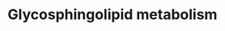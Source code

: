 ---
annotations:
- id: PW:0000162
  parent: classic metabolic pathway
  type: Pathway Ontology
  value: sphingolipid biosynthetic pathway
- id: PW:0000010
  parent: classic metabolic pathway
  type: Pathway Ontology
  value: lipid metabolic pathway
- id: PW:0000164
  parent: classic metabolic pathway
  type: Pathway Ontology
  value: ganglioside metabolic pathway
authors:
- Conroy lipids
- Egonw
- Eweitz
citedin: ''
communities: []
description: Glycosphingolipid metabolism, based on sphingomap. Initial top level
  pathway
last-edited: 2024-07-22
ndex: null
organisms:
- Homo sapiens
redirect_from:
- /index.php/Pathway:WP5292
- /instance/WP5292
- /instance/WP5292_r134482
revision: r134482
schema-jsonld:
- '@context': https://schema.org/
  '@id': https://wikipathways.github.io/pathways/WP5292.html
  '@type': Dataset
  creator:
    '@type': Organization
    name: WikiPathways
  description: Glycosphingolipid metabolism, based on sphingomap. Initial top level
    pathway
  keywords:
  - A3GALT2
  - A4GALT
  - ARSA
  - B3GALT1
  - B3GALT2
  - B3GNT5
  - B4GALNT1
  - B4GALT1
  - B4GALT3
  - B4GALT4
  - B4GALT5
  - B4GALT6
  - CDG
  - Ceramide
  - GA2
  - GAL3ST1
  - GALC
  - GBA1
  - GBA2
  - GBA3
  - GLA
  - GM3
  - GM4
  - GalCer
  - Gb3
  - GlcCer
  - LM1
  - LacCer
  - Lc3Cer
  - NEU3
  - NEU4
  - SM3
  - SM4
  - ST3GAL5
  - UGCG
  - UGT8
  - iGb3
  - nLc4Cer
  license: CC0
  name: Glycosphingolipid metabolism
seo: CreativeWork
title: Glycosphingolipid metabolism
wpid: WP5292
---